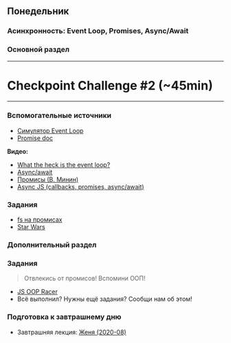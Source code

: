 ## Понедельник
### Асинхронность: Event Loop, Promises, Async/Await
### Основной раздел
---
# Checkpoint Challenge #2 (~45min)
---
### Вспомогательные источники
- [Симулятор Event Loop](http://latentflip.com/loupe)
- [Promise doc](https://learn.javascript.ru/promise)

**Видео:**
- [What the heck is the event loop?](https://www.youtube.com/watch?v=8aGhZQkoFbQ)
- [Async/await](https://youtu.be/vn3tm0quoqE)
- [Промисы (В. Минин)](https://www.youtube.com/watch?v=1idOY3C1gYU)
- [Async JS (callbacks, promises, async/await)](https://www.youtube.com/watch?v=PoRJizFvM7s)

### Задания
- [fs на промисах](../../../../core-async-promisify-fs)
- [Star Wars](../../../../core-promises-star-wars)

### Дополнительный раздел

### Задания
> Отвлекись от промисов! Вспомини ООП!
- [JS OOP Racer](../../../../core-oop-promise-racer)
- Всё выполнил? Нужны ещё задания? Сообщи нам об этом!

### Подготовка к завтрашнему дню
* Завтрашняя лекция: [Женя (2020-08)](https://www.youtube.com/watch?v=bQHEnR4CMbI&list=PL8NGcSL3ZP-_tTReN_spNfCi-6D4Ox-0o&index=9&t=0s)
